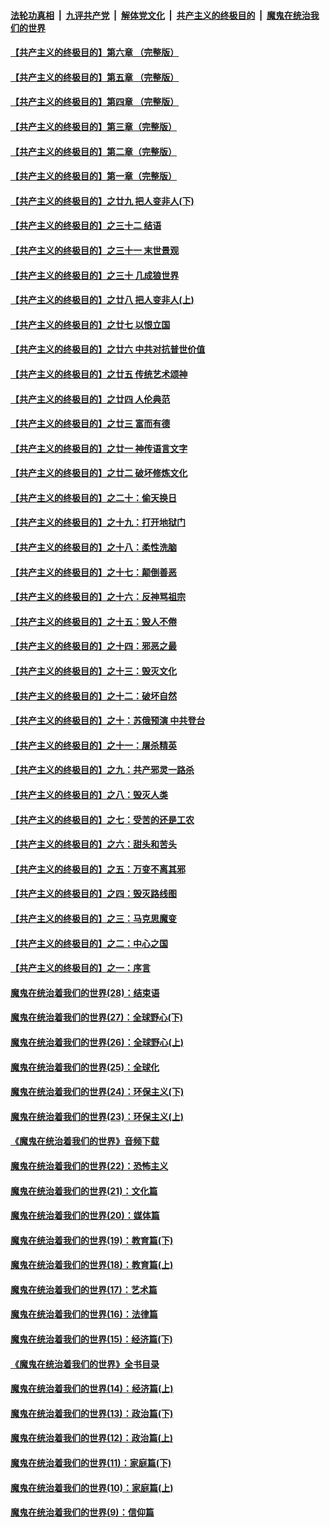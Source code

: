 ####  [法轮功真相](../../../../basic/blob/master/README.md?t=06100231) &nbsp;|&nbsp; [九评共产党](../../../../9ping.md/blob/master/README.md?t=06100231) &nbsp;|&nbsp; [解体党文化](../../../../jtdwh.md/blob/master/README.md?t=06100231)  &nbsp;|&nbsp; [共产主义的终极目的](../../../../gczydzjmd.md/blob/master/README.md?t=06100231) &nbsp;|&nbsp; [魔鬼在统治我们的世界](../../../../mgztzwmdsj.md/blob/master/README.md?t=06100231) 

#### [【共产主义的终极目的】第六章 （完整版）](../pages/nsc422/n11428913.md?t=06100231) 

#### [【共产主义的终极目的】第五章 （完整版）](../pages/nsc422/n11428912.md?t=06100231) 

#### [【共产主义的终极目的】第四章 （完整版）](../pages/nsc422/n11428907.md?t=06100231) 

#### [【共产主义的终极目的】第三章（完整版）](../pages/nsc422/n11428848.md?t=06100231) 

#### [【共产主义的终极目的】第二章（完整版）](../pages/nsc422/n11428831.md?t=06100231) 

#### [【共产主义的终极目的】第一章（完整版）](../pages/nsc422/n11417651.md?t=06100231) 

#### [【共产主义的终极目的】之廿九 把人变非人(下)](../pages/nsc422/n11344140.md?t=06100231) 

#### [【共产主义的终极目的】之三十二 结语](../pages/nsc422/n11360535.md?t=06100231) 

#### [【共产主义的终极目的】之三十一 末世景观](../pages/nsc422/n11351129.md?t=06100231) 

#### [【共产主义的终极目的】之三十 几成狼世界](../pages/nsc422/n11348280.md?t=06100231) 

#### [【共产主义的终极目的】之廿八 把人变非人(上)](../pages/nsc422/n11340492.md?t=06100231) 

#### [【共产主义的终极目的】之廿七 以恨立国](../pages/nsc422/n11336944.md?t=06100231) 

#### [【共产主义的终极目的】之廿六 中共对抗普世价值](../pages/nsc422/n11324785.md?t=06100231) 

#### [【共产主义的终极目的】之廿五 传统艺术颂神](../pages/nsc422/n11296396.md?t=06100231) 

#### [【共产主义的终极目的】之廿四 人伦典范](../pages/nsc422/n11296397.md?t=06100231) 

#### [【共产主义的终极目的】之廿三 富而有德](../pages/nsc422/n11283598.md?t=06100231) 

#### [【共产主义的终极目的】之廿一 神传语言文字](../pages/nsc422/n11263265.md?t=06100231) 

#### [【共产主义的终极目的】之廿二 破坏修炼文化](../pages/nsc422/n11245728.md?t=06100231) 

#### [【共产主义的终极目的】之二十：偷天换日](../pages/nsc422/n11238846.md?t=06100231) 

#### [【共产主义的终极目的】之十九：打开地狱门](../pages/nsc422/n11206376.md?t=06100231) 

#### [【共产主义的终极目的】之十八：柔性洗脑](../pages/nsc422/n11199994.md?t=06100231) 

#### [【共产主义的终极目的】之十七：颠倒善恶](../pages/nsc422/n11179782.md?t=06100231) 

#### [【共产主义的终极目的】之十六：反神骂祖宗](../pages/nsc422/n11166798.md?t=06100231) 

#### [【共产主义的终极目的】之十五：毁人不倦](../pages/nsc422/n11166792.md?t=06100231) 

#### [【共产主义的终极目的】之十四：邪恶之最](../pages/nsc422/n11150249.md?t=06100231) 

#### [【共产主义的终极目的】之十三：毁灭文化](../pages/nsc422/n11135227.md?t=06100231) 

#### [【共产主义的终极目的】之十二：破坏自然](../pages/nsc422/n11135214.md?t=06100231) 

#### [【共产主义的终极目的】之十：苏俄预演 中共登台](../pages/nsc422/n11118424.md?t=06100231) 

#### [【共产主义的终极目的】之十一：屠杀精英](../pages/nsc422/n11118442.md?t=06100231) 

#### [【共产主义的终极目的】之九：共产邪灵一路杀](../pages/nsc422/n11114139.md?t=06100231) 

#### [【共产主义的终极目的】之八：毁灭人类](../pages/nsc422/n11108503.md?t=06100231) 

#### [【共产主义的终极目的】之七：受苦的还是工农](../pages/nsc422/n11101809.md?t=06100231) 

#### [【共产主义的终极目的】之六：甜头和苦头](../pages/nsc422/n11096971.md?t=06100231) 

#### [【共产主义的终极目的】之五：万变不离其邪](../pages/nsc422/n11091285.md?t=06100231) 

#### [【共产主义的终极目的】之四：毁灭路线图](../pages/nsc422/n11086284.md?t=06100231) 

#### [【共产主义的终极目的】之三：马克思魔变](../pages/nsc422/n11061941.md?t=06100231) 

#### [【共产主义的终极目的】之二：中心之国](../pages/nsc422/n11047728.md?t=06100231) 

#### [【共产主义的终极目的】之一：序言](../pages/nsc422/n11086077.md?t=06100231) 

#### [魔鬼在统治着我们的世界(28)：结束语](../pages/nsc422/n10936246.md?t=06100231) 

#### [魔鬼在统治着我们的世界(27)：全球野心(下)](../pages/nsc422/n10928319.md?t=06100231) 

#### [魔鬼在统治着我们的世界(26)：全球野心(上)](../pages/nsc422/n10900318.md?t=06100231) 

#### [魔鬼在统治着我们的世界(25)：全球化](../pages/nsc422/n10788205.md?t=06100231) 

#### [魔鬼在统治着我们的世界(24)：环保主义(下)](../pages/nsc422/n10695307.md?t=06100231) 

#### [魔鬼在统治着我们的世界(23)：环保主义(上)](../pages/nsc422/n10688613.md?t=06100231) 

#### [《魔鬼在统治着我们的世界》音频下载](../pages/nsc422/n10635553.md?t=06100231) 

#### [魔鬼在统治着我们的世界(22)：恐怖主义](../pages/nsc422/n10614727.md?t=06100231) 

#### [魔鬼在统治着我们的世界(21)：文化篇](../pages/nsc422/n10597706.md?t=06100231) 

#### [魔鬼在统治着我们的世界(20)：媒体篇](../pages/nsc422/n10586579.md?t=06100231) 

#### [魔鬼在统治着我们的世界(19)：教育篇(下)](../pages/nsc422/n10564808.md?t=06100231) 

#### [魔鬼在统治着我们的世界(18)：教育篇(上)](../pages/nsc422/n10526970.md?t=06100231) 

#### [魔鬼在统治着我们的世界(17)：艺术篇](../pages/nsc422/n10499093.md?t=06100231) 

#### [魔鬼在统治着我们的世界(16)：法律篇](../pages/nsc422/n10485969.md?t=06100231) 

#### [魔鬼在统治着我们的世界(15)：经济篇(下)](../pages/nsc422/n10469975.md?t=06100231) 

#### [《魔鬼在统治着我们的世界》全书目录](../pages/nsc422/n10464261.md?t=06100231) 

#### [魔鬼在统治着我们的世界(14)：经济篇(上)](../pages/nsc422/n10457370.md?t=06100231) 

#### [魔鬼在统治着我们的世界(13)：政治篇(下)](../pages/nsc422/n10448270.md?t=06100231) 

#### [魔鬼在统治着我们的世界(12)：政治篇(上)](../pages/nsc422/n10444576.md?t=06100231) 

#### [魔鬼在统治着我们的世界(11)：家庭篇(下)](../pages/nsc422/n10440961.md?t=06100231) 

#### [魔鬼在统治着我们的世界(10)：家庭篇(上)](../pages/nsc422/n10435448.md?t=06100231) 

#### [魔鬼在统治着我们的世界(9)：信仰篇](../pages/nsc422/n10432159.md?t=06100231) 


